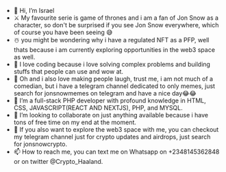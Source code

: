 - 👋 Hi, I’m Israel
- ⚔️ My favourite serie is game of thrones and i am a fan of Jon Snow as a character, so don't be surprised if you see Jon Snow everywhere, which of course you have been seeing 😅
- ☃️ you might be wondering why i have a regulated NFT as a PFP, well thats because i am currently exploring opportunities in the web3 space as well.
- 👀 I love coding because i love solving complex problems and building stuffs that people can use and wow at.
- 🤩 Oh and i also love making people laugh, trust me, i am not much of a comedian, but i have a telegram channel dedicated to only memes, just search for jonsnowmemes on telegram and have a nice day😂😂
- 🌱 I’m a full-stack PHP developer with profound knowledge in HTML, CSS, JAVASCRIPT(REACT AND NEXTJS), PHP, and MYSQL.
- 💞️ I’m looking to collaborate on just anything available because i have tons of free time on my end at the moment.
- 🧭 If you also want to explore the web3 space with me, you can checkout my telegram channel just for crypto updates and airdrops, just search for jonsnowcrypto.
- 📫 How to reach me, you can text me on Whatsapp on +2348145362848 or on twitter @Crypto_Haaland.

<!---
Jonsnow-olah/Jonsnow-olah is a ✨ special ✨ repository because its `README.md` (this file) appears on your GitHub profile.
You can click the Preview link to take a look at your changes.
--->
